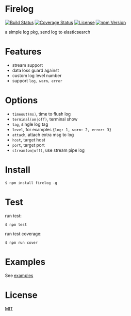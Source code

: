 # Firelog

[![Build Status](https://travis-ci.org/hardog/firelog.svg?branch=master)](https://travis-ci.org/hardog/firelog)
[![Coverage Status](https://img.shields.io/codecov/c/github/hardog/firelog.svg)](https://codecov.io/github/hardog/firelog?branch=master)
[![License](https://img.shields.io/npm/l/firelog.svg)](https://www.npmjs.com/package/firelog)
[![npm Version](https://img.shields.io/npm/v/firelog.svg)](https://www.npmjs.com/package/firelog)

a simple log pkg, send log to elasticsearch

# Features

- stream support
- data loss guard against
- custom log level number
- support `log、warn、error`


# Options

- `timeout(ms)`, time to flush log
- `terminal(on|off)`, terminal show
- `tag`, single log tag
- `level`, for examples `{log: 1, warn: 2, error: 3}`
- `attach`, attach extra msg to log
- `host`, target host
- `port`, target port
- `stream(on|off)`, use stream pipe log


# Install

`$ npm install firelog -g`


# Test

run test:
```
$ npm test
```

run test coverage:
```
$ npm run cover
```

# Examples

See [examples](./example)

# License

[MIT](https://github.com/hardog/firelog/blob/master/LICENSE)
